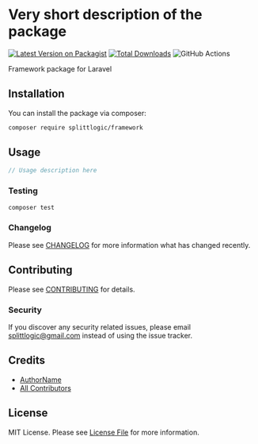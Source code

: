 # Very short description of the package

[![Latest Version on Packagist](https://img.shields.io/packagist/v/splittlogic/framework.svg?style=flat-square)](https://packagist.org/packages/splittlogic/framework)
[![Total Downloads](https://img.shields.io/packagist/dt/splittlogic/framework.svg?style=flat-square)](https://packagist.org/packages/splittlogic/framework)
![GitHub Actions](https://github.com/splittlogic/framework/actions/workflows/main.yml/badge.svg)

Framework package for Laravel

## Installation

You can install the package via composer:

```bash
composer require splittlogic/framework
```

## Usage

```php
// Usage description here
```

### Testing

```bash
composer test
```

### Changelog

Please see [CHANGELOG](CHANGELOG.md) for more information what has changed recently.

## Contributing

Please see [CONTRIBUTING](CONTRIBUTING.md) for details.

### Security

If you discover any security related issues, please email splittlogic@gmail.com instead of using the issue tracker.

## Credits

-   [AuthorName](https://github.com/splittlogic)
-   [All Contributors](../../contributors)

## License

MIT License. Please see [License File](LICENSE.md) for more information.
